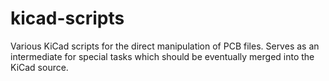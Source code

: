 # kicad-scripts
Various KiCad scripts for the direct manipulation of PCB files. Serves as an intermediate for special tasks which should be eventually merged into the KiCad source.
